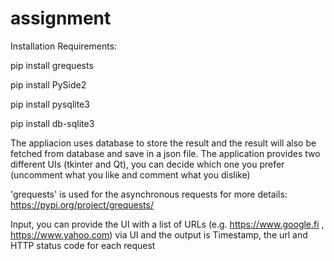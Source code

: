 # assignment

Installation Requirements:

pip install grequests

pip install PySide2

pip install pysqlite3 

pip install db-sqlite3


The appliacion uses database to store the result and the result will also be fetched from database and save in a json file.
The application provides two different UIs (tkinter and Qt), you can decide which one you prefer (uncomment what you like and comment what you dislike)

'grequests' is used for the asynchronous requests for more details: https://pypi.org/project/grequests/

Input, you can provide the UI with a list of URLs (e.g. https://www.google.fi , https://www.yahoo.com) via UI and the output is Timestamp, the url and HTTP status code for each request

